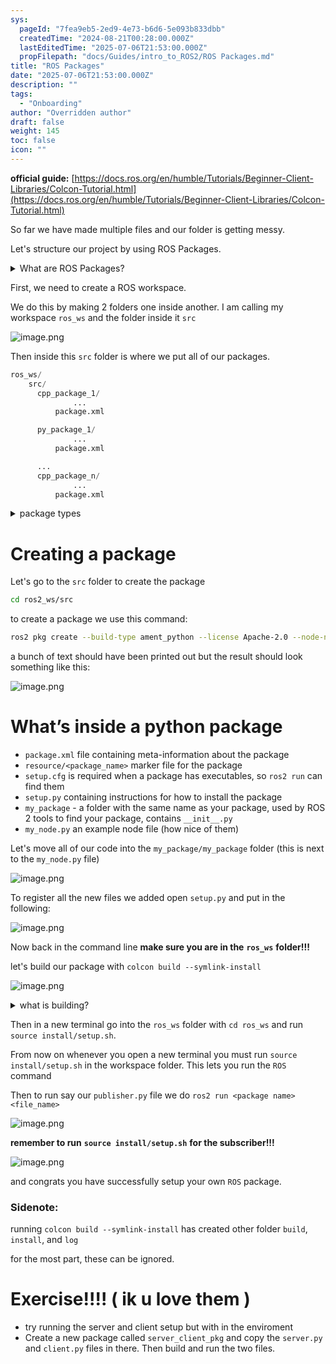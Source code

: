 ```yaml
---
sys:
  pageId: "7fea9eb5-2ed9-4e73-b6d6-5e093b833dbb"
  createdTime: "2024-08-21T00:28:00.000Z"
  lastEditedTime: "2025-07-06T21:53:00.000Z"
  propFilepath: "docs/Guides/intro_to_ROS2/ROS Packages.md"
title: "ROS Packages"
date: "2025-07-06T21:53:00.000Z"
description: ""
tags:
  - "Onboarding"
author: "Overridden author"
draft: false
weight: 145
toc: false
icon: ""
---
```


**official guide:** [https://docs.ros.org/en/humble/Tutorials/Beginner-Client-Libraries/Colcon-Tutorial.html](https://docs.ros.org/en/humble/Tutorials/Beginner-Client-Libraries/Colcon-Tutorial.html)

So far we have made multiple files and our folder is getting messy.

Let's structure our project by using ROS Packages.

<details>
      <summary>What are ROS Packages?</summary>
      ROS Packages are, as the name implies, packages of code that are highly sharable between ROS developers.
  </details>

First, we need to create a ROS workspace.

We do this by making 2 folders one inside another. I am calling my workspace `ros_ws` and the folder inside it `src`

![image.png](https://prod-files-secure.s3.us-west-2.amazonaws.com/d518164a-d88e-44d1-a4ee-3adb3bd8bce0/70706947-fd18-4537-a67b-e12946812d31/image.png?X-Amz-Algorithm=AWS4-HMAC-SHA256&X-Amz-Content-Sha256=UNSIGNED-PAYLOAD&X-Amz-Credential=ASIAZI2LB4664ADLNT4S%2F20250724%2Fus-west-2%2Fs3%2Faws4_request&X-Amz-Date=20250724T141201Z&X-Amz-Expires=3600&X-Amz-Security-Token=IQoJb3JpZ2luX2VjEAUaCXVzLXdlc3QtMiJHMEUCIHixEAfbAMx7rAqMijR9u9zX%2BmrgnRh5a3iCifQVjSy2AiEAzuP3%2FbhO8qOE4Vz3QTLNr0YF40lqQcJu81HY5pGXj4oq%2FwMILhAAGgw2Mzc0MjMxODM4MDUiDPnPPgoZZ05AmOV8TCrcAxFdgQUG5jlTA67sSSpdUh2g23iVSvrtCmHm8ZxGl5vhX4gtVRKqs7KMkxLJeBiWoPeo9p3p8qZ8LfUPAmvampu%2Bm6ER%2B9SHSzt4Z1aVfWUmfY8fe%2FRQ1kJbmgT71DAMXVMjeoZV82h16GlHc%2Bf0ZmfTybQsIw9ZVwL%2FKFEB%2FyMDQpBtWq%2FYRj9zrjZIqs57HtlOZleOdHNaitQzyFKbr7YBca%2BCt5RjLJXAHmdmQ82hRjFMfcrCk42ArknmnG4Be7B0aX9Mj7QEtS5Q%2Bb1fyopy5cH143dUQFbj6IkiwPmwfOPLNvji%2BQ%2Ft8r99X0iYphTSQtrif5unG2efEaElPHtKNQ6%2FZ70JbAH4fTpXYC8crQ8oFtVXesYYy9DyaSlwWCwSbIIgt6ZFet43lvL6HQvlMNsy6e7U3HjEYImxrh636YoVetgV5Spnl0JT4VbFXMBRgcQ%2FhZbnyMwaEj43pJfuQcjlkYdMwmK145tjPmA17Aj3Lyr7KQ6kBJOoJqQQyARfNbDW3BPYOzECL08wKntaTLCse36GHt6H4A%2F3zfuG%2B0jFJ8J%2FCd4VTsLmhRXoIssVA9asD2nwvmixmbeOXfC0gu%2Fw8Wjs8eUXxJb9h0gRK%2FSfdBYssi3zyDPTMJ7aiMQGOqUBeGnJMvtbsrdY621CPJAu%2BOE9OS0Gni0%2BLEwb9yoDhsgYOsYUxzZ4fJ%2BLrwDEdJblSvS5FBcBRLOWAqg49hB8Tg7NslIFyDNCtSbB0JFqPuGX23xbchke9U%2F6nb9foI8nzsw4IcmlxtQVuNNSLYq%2FhCMugDkYnAf%2BQXyz7BJjwVXiJidfh0ECoptoSsE%2BjNVdgSHmaWUM7Bssz0jPAJJxEzFTMdZ3&X-Amz-Signature=d1334c3944f6c43fd83c40308346e5ceed830800d82384c9f0981793fbdba76e&X-Amz-SignedHeaders=host&x-amz-checksum-mode=ENABLED&x-id=GetObject)

Then inside this `src` folder is where we put all of our packages.

```python
ros_ws/
    src/
      cpp_package_1/
		      ...
          package.xml

      py_package_1/
		      ...
          package.xml

      ...
      cpp_package_n/
		      ...
          package.xml

```

<details>

<summary>package types</summary>

packages can be either `C++` or python.

the intern file structure is different for each but for this guide we will stick to creating python packages

</details>

# Creating a package

Let's go to the `src` folder to create the package

```bash
cd ros2_ws/src
```

to create a package we use this command:

```bash
ros2 pkg create --build-type ament_python --license Apache-2.0 --node-name my_node my_package
```

a bunch of text should have been printed out but the result should look something like this:

![image.png](https://prod-files-secure.s3.us-west-2.amazonaws.com/d518164a-d88e-44d1-a4ee-3adb3bd8bce0/e6cf1e3f-8512-4a3e-b131-079f800bf3e8/image.png?X-Amz-Algorithm=AWS4-HMAC-SHA256&X-Amz-Content-Sha256=UNSIGNED-PAYLOAD&X-Amz-Credential=ASIAZI2LB4664ADLNT4S%2F20250724%2Fus-west-2%2Fs3%2Faws4_request&X-Amz-Date=20250724T141201Z&X-Amz-Expires=3600&X-Amz-Security-Token=IQoJb3JpZ2luX2VjEAUaCXVzLXdlc3QtMiJHMEUCIHixEAfbAMx7rAqMijR9u9zX%2BmrgnRh5a3iCifQVjSy2AiEAzuP3%2FbhO8qOE4Vz3QTLNr0YF40lqQcJu81HY5pGXj4oq%2FwMILhAAGgw2Mzc0MjMxODM4MDUiDPnPPgoZZ05AmOV8TCrcAxFdgQUG5jlTA67sSSpdUh2g23iVSvrtCmHm8ZxGl5vhX4gtVRKqs7KMkxLJeBiWoPeo9p3p8qZ8LfUPAmvampu%2Bm6ER%2B9SHSzt4Z1aVfWUmfY8fe%2FRQ1kJbmgT71DAMXVMjeoZV82h16GlHc%2Bf0ZmfTybQsIw9ZVwL%2FKFEB%2FyMDQpBtWq%2FYRj9zrjZIqs57HtlOZleOdHNaitQzyFKbr7YBca%2BCt5RjLJXAHmdmQ82hRjFMfcrCk42ArknmnG4Be7B0aX9Mj7QEtS5Q%2Bb1fyopy5cH143dUQFbj6IkiwPmwfOPLNvji%2BQ%2Ft8r99X0iYphTSQtrif5unG2efEaElPHtKNQ6%2FZ70JbAH4fTpXYC8crQ8oFtVXesYYy9DyaSlwWCwSbIIgt6ZFet43lvL6HQvlMNsy6e7U3HjEYImxrh636YoVetgV5Spnl0JT4VbFXMBRgcQ%2FhZbnyMwaEj43pJfuQcjlkYdMwmK145tjPmA17Aj3Lyr7KQ6kBJOoJqQQyARfNbDW3BPYOzECL08wKntaTLCse36GHt6H4A%2F3zfuG%2B0jFJ8J%2FCd4VTsLmhRXoIssVA9asD2nwvmixmbeOXfC0gu%2Fw8Wjs8eUXxJb9h0gRK%2FSfdBYssi3zyDPTMJ7aiMQGOqUBeGnJMvtbsrdY621CPJAu%2BOE9OS0Gni0%2BLEwb9yoDhsgYOsYUxzZ4fJ%2BLrwDEdJblSvS5FBcBRLOWAqg49hB8Tg7NslIFyDNCtSbB0JFqPuGX23xbchke9U%2F6nb9foI8nzsw4IcmlxtQVuNNSLYq%2FhCMugDkYnAf%2BQXyz7BJjwVXiJidfh0ECoptoSsE%2BjNVdgSHmaWUM7Bssz0jPAJJxEzFTMdZ3&X-Amz-Signature=1c9b474a2d46cd6be87be7a3aae25eff28239895869931891aa19f705d00d449&X-Amz-SignedHeaders=host&x-amz-checksum-mode=ENABLED&x-id=GetObject)

# What’s inside a python package

- `package.xml` file containing meta-information about the package
- `resource/<package_name>` marker file for the package
- `setup.cfg` is required when a package has executables, so `ros2 run` can find them
- `setup.py` containing instructions for how to install the package
- `my_package` - a folder with the same name as your package, used by ROS 2 tools to find your package, contains `__init__.py`
- `my_node.py` an example node file (how nice of them)

Let's move all of our code into the `my_package/my_package` folder (this is next to the `my_node.py` file)

![image.png](https://prod-files-secure.s3.us-west-2.amazonaws.com/d518164a-d88e-44d1-a4ee-3adb3bd8bce0/9ce58f11-0da9-4d3e-b86d-506a9685d378/image.png?X-Amz-Algorithm=AWS4-HMAC-SHA256&X-Amz-Content-Sha256=UNSIGNED-PAYLOAD&X-Amz-Credential=ASIAZI2LB4664ADLNT4S%2F20250724%2Fus-west-2%2Fs3%2Faws4_request&X-Amz-Date=20250724T141201Z&X-Amz-Expires=3600&X-Amz-Security-Token=IQoJb3JpZ2luX2VjEAUaCXVzLXdlc3QtMiJHMEUCIHixEAfbAMx7rAqMijR9u9zX%2BmrgnRh5a3iCifQVjSy2AiEAzuP3%2FbhO8qOE4Vz3QTLNr0YF40lqQcJu81HY5pGXj4oq%2FwMILhAAGgw2Mzc0MjMxODM4MDUiDPnPPgoZZ05AmOV8TCrcAxFdgQUG5jlTA67sSSpdUh2g23iVSvrtCmHm8ZxGl5vhX4gtVRKqs7KMkxLJeBiWoPeo9p3p8qZ8LfUPAmvampu%2Bm6ER%2B9SHSzt4Z1aVfWUmfY8fe%2FRQ1kJbmgT71DAMXVMjeoZV82h16GlHc%2Bf0ZmfTybQsIw9ZVwL%2FKFEB%2FyMDQpBtWq%2FYRj9zrjZIqs57HtlOZleOdHNaitQzyFKbr7YBca%2BCt5RjLJXAHmdmQ82hRjFMfcrCk42ArknmnG4Be7B0aX9Mj7QEtS5Q%2Bb1fyopy5cH143dUQFbj6IkiwPmwfOPLNvji%2BQ%2Ft8r99X0iYphTSQtrif5unG2efEaElPHtKNQ6%2FZ70JbAH4fTpXYC8crQ8oFtVXesYYy9DyaSlwWCwSbIIgt6ZFet43lvL6HQvlMNsy6e7U3HjEYImxrh636YoVetgV5Spnl0JT4VbFXMBRgcQ%2FhZbnyMwaEj43pJfuQcjlkYdMwmK145tjPmA17Aj3Lyr7KQ6kBJOoJqQQyARfNbDW3BPYOzECL08wKntaTLCse36GHt6H4A%2F3zfuG%2B0jFJ8J%2FCd4VTsLmhRXoIssVA9asD2nwvmixmbeOXfC0gu%2Fw8Wjs8eUXxJb9h0gRK%2FSfdBYssi3zyDPTMJ7aiMQGOqUBeGnJMvtbsrdY621CPJAu%2BOE9OS0Gni0%2BLEwb9yoDhsgYOsYUxzZ4fJ%2BLrwDEdJblSvS5FBcBRLOWAqg49hB8Tg7NslIFyDNCtSbB0JFqPuGX23xbchke9U%2F6nb9foI8nzsw4IcmlxtQVuNNSLYq%2FhCMugDkYnAf%2BQXyz7BJjwVXiJidfh0ECoptoSsE%2BjNVdgSHmaWUM7Bssz0jPAJJxEzFTMdZ3&X-Amz-Signature=6a7dac7136100d4528d1d521780411dc618ba062857aceb3e79b6e2831499adb&X-Amz-SignedHeaders=host&x-amz-checksum-mode=ENABLED&x-id=GetObject)

To register all the new files we added open `setup.py` and put in the following:

![image.png](https://prod-files-secure.s3.us-west-2.amazonaws.com/d518164a-d88e-44d1-a4ee-3adb3bd8bce0/1cd7c262-4cae-4496-9d75-c178537d24a2/image.png?X-Amz-Algorithm=AWS4-HMAC-SHA256&X-Amz-Content-Sha256=UNSIGNED-PAYLOAD&X-Amz-Credential=ASIAZI2LB4664ADLNT4S%2F20250724%2Fus-west-2%2Fs3%2Faws4_request&X-Amz-Date=20250724T141201Z&X-Amz-Expires=3600&X-Amz-Security-Token=IQoJb3JpZ2luX2VjEAUaCXVzLXdlc3QtMiJHMEUCIHixEAfbAMx7rAqMijR9u9zX%2BmrgnRh5a3iCifQVjSy2AiEAzuP3%2FbhO8qOE4Vz3QTLNr0YF40lqQcJu81HY5pGXj4oq%2FwMILhAAGgw2Mzc0MjMxODM4MDUiDPnPPgoZZ05AmOV8TCrcAxFdgQUG5jlTA67sSSpdUh2g23iVSvrtCmHm8ZxGl5vhX4gtVRKqs7KMkxLJeBiWoPeo9p3p8qZ8LfUPAmvampu%2Bm6ER%2B9SHSzt4Z1aVfWUmfY8fe%2FRQ1kJbmgT71DAMXVMjeoZV82h16GlHc%2Bf0ZmfTybQsIw9ZVwL%2FKFEB%2FyMDQpBtWq%2FYRj9zrjZIqs57HtlOZleOdHNaitQzyFKbr7YBca%2BCt5RjLJXAHmdmQ82hRjFMfcrCk42ArknmnG4Be7B0aX9Mj7QEtS5Q%2Bb1fyopy5cH143dUQFbj6IkiwPmwfOPLNvji%2BQ%2Ft8r99X0iYphTSQtrif5unG2efEaElPHtKNQ6%2FZ70JbAH4fTpXYC8crQ8oFtVXesYYy9DyaSlwWCwSbIIgt6ZFet43lvL6HQvlMNsy6e7U3HjEYImxrh636YoVetgV5Spnl0JT4VbFXMBRgcQ%2FhZbnyMwaEj43pJfuQcjlkYdMwmK145tjPmA17Aj3Lyr7KQ6kBJOoJqQQyARfNbDW3BPYOzECL08wKntaTLCse36GHt6H4A%2F3zfuG%2B0jFJ8J%2FCd4VTsLmhRXoIssVA9asD2nwvmixmbeOXfC0gu%2Fw8Wjs8eUXxJb9h0gRK%2FSfdBYssi3zyDPTMJ7aiMQGOqUBeGnJMvtbsrdY621CPJAu%2BOE9OS0Gni0%2BLEwb9yoDhsgYOsYUxzZ4fJ%2BLrwDEdJblSvS5FBcBRLOWAqg49hB8Tg7NslIFyDNCtSbB0JFqPuGX23xbchke9U%2F6nb9foI8nzsw4IcmlxtQVuNNSLYq%2FhCMugDkYnAf%2BQXyz7BJjwVXiJidfh0ECoptoSsE%2BjNVdgSHmaWUM7Bssz0jPAJJxEzFTMdZ3&X-Amz-Signature=fd1e0c49444e0b8937500eb28ea2ffb57c78328d3ffceb36a02ae4f55cdcb17b&X-Amz-SignedHeaders=host&x-amz-checksum-mode=ENABLED&x-id=GetObject)

Now back in the command line **make sure you are in the** **`ros_ws`** **folder!!!**

let's build our package with `colcon build --symlink-install`

![image.png](https://prod-files-secure.s3.us-west-2.amazonaws.com/d518164a-d88e-44d1-a4ee-3adb3bd8bce0/2f2a0d27-b173-48fd-b189-5f5c0ce65619/image.png?X-Amz-Algorithm=AWS4-HMAC-SHA256&X-Amz-Content-Sha256=UNSIGNED-PAYLOAD&X-Amz-Credential=ASIAZI2LB4664ADLNT4S%2F20250724%2Fus-west-2%2Fs3%2Faws4_request&X-Amz-Date=20250724T141201Z&X-Amz-Expires=3600&X-Amz-Security-Token=IQoJb3JpZ2luX2VjEAUaCXVzLXdlc3QtMiJHMEUCIHixEAfbAMx7rAqMijR9u9zX%2BmrgnRh5a3iCifQVjSy2AiEAzuP3%2FbhO8qOE4Vz3QTLNr0YF40lqQcJu81HY5pGXj4oq%2FwMILhAAGgw2Mzc0MjMxODM4MDUiDPnPPgoZZ05AmOV8TCrcAxFdgQUG5jlTA67sSSpdUh2g23iVSvrtCmHm8ZxGl5vhX4gtVRKqs7KMkxLJeBiWoPeo9p3p8qZ8LfUPAmvampu%2Bm6ER%2B9SHSzt4Z1aVfWUmfY8fe%2FRQ1kJbmgT71DAMXVMjeoZV82h16GlHc%2Bf0ZmfTybQsIw9ZVwL%2FKFEB%2FyMDQpBtWq%2FYRj9zrjZIqs57HtlOZleOdHNaitQzyFKbr7YBca%2BCt5RjLJXAHmdmQ82hRjFMfcrCk42ArknmnG4Be7B0aX9Mj7QEtS5Q%2Bb1fyopy5cH143dUQFbj6IkiwPmwfOPLNvji%2BQ%2Ft8r99X0iYphTSQtrif5unG2efEaElPHtKNQ6%2FZ70JbAH4fTpXYC8crQ8oFtVXesYYy9DyaSlwWCwSbIIgt6ZFet43lvL6HQvlMNsy6e7U3HjEYImxrh636YoVetgV5Spnl0JT4VbFXMBRgcQ%2FhZbnyMwaEj43pJfuQcjlkYdMwmK145tjPmA17Aj3Lyr7KQ6kBJOoJqQQyARfNbDW3BPYOzECL08wKntaTLCse36GHt6H4A%2F3zfuG%2B0jFJ8J%2FCd4VTsLmhRXoIssVA9asD2nwvmixmbeOXfC0gu%2Fw8Wjs8eUXxJb9h0gRK%2FSfdBYssi3zyDPTMJ7aiMQGOqUBeGnJMvtbsrdY621CPJAu%2BOE9OS0Gni0%2BLEwb9yoDhsgYOsYUxzZ4fJ%2BLrwDEdJblSvS5FBcBRLOWAqg49hB8Tg7NslIFyDNCtSbB0JFqPuGX23xbchke9U%2F6nb9foI8nzsw4IcmlxtQVuNNSLYq%2FhCMugDkYnAf%2BQXyz7BJjwVXiJidfh0ECoptoSsE%2BjNVdgSHmaWUM7Bssz0jPAJJxEzFTMdZ3&X-Amz-Signature=a0faa72e5b28605e3c418038b97bbc986161187585782e786feedb9edef536b9&X-Amz-SignedHeaders=host&x-amz-checksum-mode=ENABLED&x-id=GetObject)

<details>

<summary>what is building?</summary>

if you are a CS major at Rose-Hulman you will learn the answer to this in CSSE132

but TLDR; is it combines all the code files into one program that can be run easily 

</details>

Then in a new terminal go into the `ros_ws` folder with `cd ros_ws` and run `source install/setup.sh`. 

From now on whenever you open a new terminal you must run `source install/setup.sh` in the workspace folder. This lets you run the `ROS` command

Then to run say our `publisher.py` file we do `ros2 run <package name> <file_name>`

![image.png](https://prod-files-secure.s3.us-west-2.amazonaws.com/d518164a-d88e-44d1-a4ee-3adb3bd8bce0/4f4b1219-3a44-4632-aa0a-ce3471699f59/image.png?X-Amz-Algorithm=AWS4-HMAC-SHA256&X-Amz-Content-Sha256=UNSIGNED-PAYLOAD&X-Amz-Credential=ASIAZI2LB4664ADLNT4S%2F20250724%2Fus-west-2%2Fs3%2Faws4_request&X-Amz-Date=20250724T141201Z&X-Amz-Expires=3600&X-Amz-Security-Token=IQoJb3JpZ2luX2VjEAUaCXVzLXdlc3QtMiJHMEUCIHixEAfbAMx7rAqMijR9u9zX%2BmrgnRh5a3iCifQVjSy2AiEAzuP3%2FbhO8qOE4Vz3QTLNr0YF40lqQcJu81HY5pGXj4oq%2FwMILhAAGgw2Mzc0MjMxODM4MDUiDPnPPgoZZ05AmOV8TCrcAxFdgQUG5jlTA67sSSpdUh2g23iVSvrtCmHm8ZxGl5vhX4gtVRKqs7KMkxLJeBiWoPeo9p3p8qZ8LfUPAmvampu%2Bm6ER%2B9SHSzt4Z1aVfWUmfY8fe%2FRQ1kJbmgT71DAMXVMjeoZV82h16GlHc%2Bf0ZmfTybQsIw9ZVwL%2FKFEB%2FyMDQpBtWq%2FYRj9zrjZIqs57HtlOZleOdHNaitQzyFKbr7YBca%2BCt5RjLJXAHmdmQ82hRjFMfcrCk42ArknmnG4Be7B0aX9Mj7QEtS5Q%2Bb1fyopy5cH143dUQFbj6IkiwPmwfOPLNvji%2BQ%2Ft8r99X0iYphTSQtrif5unG2efEaElPHtKNQ6%2FZ70JbAH4fTpXYC8crQ8oFtVXesYYy9DyaSlwWCwSbIIgt6ZFet43lvL6HQvlMNsy6e7U3HjEYImxrh636YoVetgV5Spnl0JT4VbFXMBRgcQ%2FhZbnyMwaEj43pJfuQcjlkYdMwmK145tjPmA17Aj3Lyr7KQ6kBJOoJqQQyARfNbDW3BPYOzECL08wKntaTLCse36GHt6H4A%2F3zfuG%2B0jFJ8J%2FCd4VTsLmhRXoIssVA9asD2nwvmixmbeOXfC0gu%2Fw8Wjs8eUXxJb9h0gRK%2FSfdBYssi3zyDPTMJ7aiMQGOqUBeGnJMvtbsrdY621CPJAu%2BOE9OS0Gni0%2BLEwb9yoDhsgYOsYUxzZ4fJ%2BLrwDEdJblSvS5FBcBRLOWAqg49hB8Tg7NslIFyDNCtSbB0JFqPuGX23xbchke9U%2F6nb9foI8nzsw4IcmlxtQVuNNSLYq%2FhCMugDkYnAf%2BQXyz7BJjwVXiJidfh0ECoptoSsE%2BjNVdgSHmaWUM7Bssz0jPAJJxEzFTMdZ3&X-Amz-Signature=a59e23f76292ec8b7a7b31bcef63c58dce25fa0221484c7fbe4de7e1bdd78914&X-Amz-SignedHeaders=host&x-amz-checksum-mode=ENABLED&x-id=GetObject)

**remember to run** **`source install/setup.sh`** **for the subscriber!!!**

![image.png](https://prod-files-secure.s3.us-west-2.amazonaws.com/d518164a-d88e-44d1-a4ee-3adb3bd8bce0/02121119-dad4-49ec-8356-c956108b4243/image.png?X-Amz-Algorithm=AWS4-HMAC-SHA256&X-Amz-Content-Sha256=UNSIGNED-PAYLOAD&X-Amz-Credential=ASIAZI2LB4664ADLNT4S%2F20250724%2Fus-west-2%2Fs3%2Faws4_request&X-Amz-Date=20250724T141201Z&X-Amz-Expires=3600&X-Amz-Security-Token=IQoJb3JpZ2luX2VjEAUaCXVzLXdlc3QtMiJHMEUCIHixEAfbAMx7rAqMijR9u9zX%2BmrgnRh5a3iCifQVjSy2AiEAzuP3%2FbhO8qOE4Vz3QTLNr0YF40lqQcJu81HY5pGXj4oq%2FwMILhAAGgw2Mzc0MjMxODM4MDUiDPnPPgoZZ05AmOV8TCrcAxFdgQUG5jlTA67sSSpdUh2g23iVSvrtCmHm8ZxGl5vhX4gtVRKqs7KMkxLJeBiWoPeo9p3p8qZ8LfUPAmvampu%2Bm6ER%2B9SHSzt4Z1aVfWUmfY8fe%2FRQ1kJbmgT71DAMXVMjeoZV82h16GlHc%2Bf0ZmfTybQsIw9ZVwL%2FKFEB%2FyMDQpBtWq%2FYRj9zrjZIqs57HtlOZleOdHNaitQzyFKbr7YBca%2BCt5RjLJXAHmdmQ82hRjFMfcrCk42ArknmnG4Be7B0aX9Mj7QEtS5Q%2Bb1fyopy5cH143dUQFbj6IkiwPmwfOPLNvji%2BQ%2Ft8r99X0iYphTSQtrif5unG2efEaElPHtKNQ6%2FZ70JbAH4fTpXYC8crQ8oFtVXesYYy9DyaSlwWCwSbIIgt6ZFet43lvL6HQvlMNsy6e7U3HjEYImxrh636YoVetgV5Spnl0JT4VbFXMBRgcQ%2FhZbnyMwaEj43pJfuQcjlkYdMwmK145tjPmA17Aj3Lyr7KQ6kBJOoJqQQyARfNbDW3BPYOzECL08wKntaTLCse36GHt6H4A%2F3zfuG%2B0jFJ8J%2FCd4VTsLmhRXoIssVA9asD2nwvmixmbeOXfC0gu%2Fw8Wjs8eUXxJb9h0gRK%2FSfdBYssi3zyDPTMJ7aiMQGOqUBeGnJMvtbsrdY621CPJAu%2BOE9OS0Gni0%2BLEwb9yoDhsgYOsYUxzZ4fJ%2BLrwDEdJblSvS5FBcBRLOWAqg49hB8Tg7NslIFyDNCtSbB0JFqPuGX23xbchke9U%2F6nb9foI8nzsw4IcmlxtQVuNNSLYq%2FhCMugDkYnAf%2BQXyz7BJjwVXiJidfh0ECoptoSsE%2BjNVdgSHmaWUM7Bssz0jPAJJxEzFTMdZ3&X-Amz-Signature=422219025699e6f770b92cf5c12f0ecb7c172e517419a21fb1135eb5f1a11220&X-Amz-SignedHeaders=host&x-amz-checksum-mode=ENABLED&x-id=GetObject)

and congrats you have successfully setup your own `ROS` package.

### Sidenote:

running `colcon build --symlink-install` has created other folder `build`, `install`, and `log`

for the most part, these can be ignored.

# Exercise!!!! ( ik u love them )

- try running the server and client setup but with in the enviroment
- Create a new package called `server_client_pkg` and copy the `server.py` and `client.py` files in there. Then build and run the two files.
